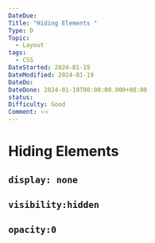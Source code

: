 ```yaml
---
DateDue: 
Title: "Hiding Elements "
Type: D
Topic:
  - Layout
tags:
  - CSS
DateStarted: 2024-01-19
DateModified: 2024-01-19
DateDo: 
DateDone: 2024-01-19T00:00:00.000+08:00
status: 
Difficulty: Good
Comment: ⭐⭐
---
```


# Hiding Elements

## `display: none`

## `visibility:hidden`

## `opacity:0`
